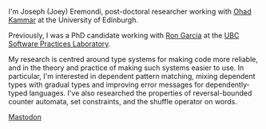 I'm Joseph (Joey) Eremondi, post-doctoral researcher working with [Ohad Kammar](https://www.inf.ed.ac.uk/people/staff/Ohad_Kammar.html) at the University of Edinburgh.

Previously, I was a PhD candidate working with
[Ron Garcia](https://www.cs.ubc.ca/~rxg/) at the
[UBC Software Practices Laboratory](https://spl.cs.ubc.ca/).

My research is centred around type systems for making code more
reliable, and in the theory and practice of making such systems easier
to use. In particular, I'm interested in dependent pattern matching,
mixing dependent types with
gradual types and improving error messages for dependently-typed
languages. I've also researched the properties of reversal-bounded
counter automata, set constraints, and the shuffle operator on words.

<a rel="me" href="https://types.pl/@joey">Mastodon</a>
